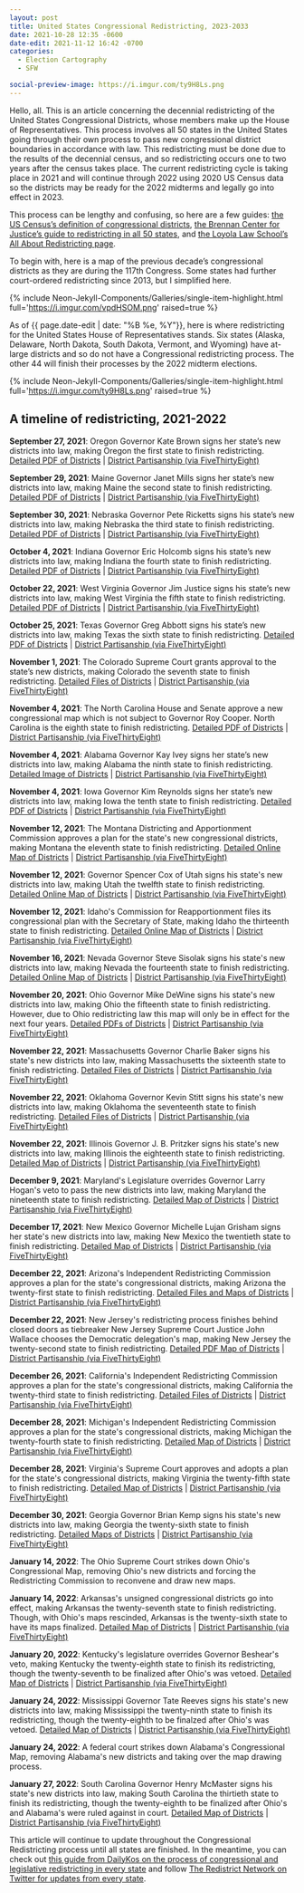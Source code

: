 ```yaml
---
layout: post
title: United States Congressional Redistricting, 2023-2033
date: 2021-10-28 12:35 -0600
date-edit: 2021-11-12 16:42 -0700
categories:
  - Election Cartography
  - SFW

social-preview-image: https://i.imgur.com/ty9H8Ls.png
---
```


Hello, all. This is an article concerning the decennial redistricting of the United States Congressional Districts, whose members make up the House of Representatives. This process involves all 50 states in the United States going through their own process to pass new congressional district boundaries in accordance with law. This redistricting must be done due to the results of the decennial census, and so redistricting occurs one to two years after the census takes place. The current redistricting cycle is taking place in 2021 and will continue through 2022 using 2020 US Census data so the districts may be ready for the 2022 midterms and legally go into effect in 2023.

This process can be lengthy and confusing, so here are a few guides: [the US Census’s definition of congressional districts](https://www.census.gov/programs-surveys/geography/guidance/geo-areas/congressional-dist.html), [the Brennan Center for Justice’s guide to redistricting in all 50 states](https://www.brennancenter.org/our-work/research-reports/50-state-guide-redistricting), and [the Loyola Law School’s All About Redistricting page](https://redistricting.lls.edu/).

To begin with, here is a map of the previous decade’s congressional districts as they are during the 117th Congress. Some states had further court-ordered redistricting since 2013, but I simplified here.

{% include Neon-Jekyll-Components/Galleries/single-item-highlight.html
    full='https://i.imgur.com/vpdHSOM.png'
    raised=true
    %}


As of {{ page.date-edit | date: "%B %e, %Y"}}, here is where redistricting for the United States House of Representatives stands. Six states (Alaska, Delaware, North Dakota, South Dakota, Vermont, and Wyoming) have at-large districts and so do not have a Congressional redistricting process. The other 44 will finish their processes by the 2022 midterm elections.

{% include Neon-Jekyll-Components/Galleries/single-item-highlight.html
    full='https://i.imgur.com/ty9H8Ls.png'
    raised=true
    %}



## A timeline of redistricting, 2021-2022 ##

**September 27, 2021**: Oregon Governor Kate Brown signs her state’s new districts into law, making Oregon the first state to finish redistricting. [Detailed PDF of Districts](https://www.oregonlegislature.gov/redistricting/Map%20Files/Adopted%20Oregon%20Congressional%20Map%20%28SB%20881%20A%29.pdf) \| [District Partisanship (via FiveThirtyEight)](https://projects.fivethirtyeight.com/redistricting-2022-maps/oregon/)

**September 29, 2021**: Maine Governor Janet Mills signs her state’s new districts into law, making Maine the second state to finish redistricting. [Detailed PDF of Districts](https://legislature.maine.gov/doc/7142) \| [District Partisanship (via FiveThirtyEight)](https://projects.fivethirtyeight.com/redistricting-2022-maps/maine/)

**September 30, 2021**: Nebraska Governor Pete Ricketts signs his state’s new districts into law, making Nebraska the third state to finish redistricting. [Detailed PDF of Districts](http://news.legislature.ne.gov/red/files/2021/09/CONG21-39002-Statewide-LB1.pdf) \| [District Partisanship (via FiveThirtyEight)](https://projects.fivethirtyeight.com/redistricting-2022-maps/nebraska/)

**October 4, 2021**: Indiana Governor Eric Holcomb signs his state’s new districts into law, making Indiana the fourth state to finish redistricting. [Detailed PDF of Districts](https://www.indianahouserepublicans.com/clientuploads/2021/Redistricting/Proposed_2021_Congressional_Maps_Districts_Counties_Townships_Cities.pdf) \| [District Partisanship (via FiveThirtyEight)](https://projects.fivethirtyeight.com/redistricting-2022-maps/indiana/)

**October 22, 2021**: West Virginia Governor Jim Justice signs his state’s new districts into law, making West Virginia the fifth state to finish redistricting. [Detailed PDF of Districts](https://www.wvlegislature.gov/legisdocs/redistricting/house/consensus_congressional.pdf) \| [District Partisanship (via FiveThirtyEight)](https://projects.fivethirtyeight.com/redistricting-2022-maps/west-virginia/)

**October 25, 2021**: Texas Governor Greg Abbott signs his state’s new districts into law, making Texas the sixth state to finish redistricting. [Detailed PDF of Districts](https://data.capitol.texas.gov/dataset/b806b39a-4bab-4103-a66a-9c99bcaba490/resource/d46a35b1-8e37-44e3-92d7-682703a0b30b/download/planc2193_map_36x40.pdf) \| [District Partisanship (via FiveThirtyEight)](https://projects.fivethirtyeight.com/redistricting-2022-maps/texas/)

**November 1, 2021**: The Colorado Supreme Court grants approval to the state’s new districts, making Colorado the seventh state to finish redistricting. [Detailed Files of Districts](https://redistricting.colorado.gov/content/congressional-final-approved) \| [District Partisanship (via FiveThirtyEight)](https://projects.fivethirtyeight.com/redistricting-2022-maps/colorado/ )

**November 4, 2021**: The North Carolina House and Senate approve a new congressional map which is not subject to Governor Roy Cooper. North Carolina is the eighth state to finish redistricting. [Detailed PDF of Districts](https://webservices.ncleg.gov/ViewBillDocument/2021/53269/0/S740%20First%20Edition%20-%2019%20x%2036%20Map%20w%20Incumbents) \| [District Partisanship (via FiveThirtyEight)](https://projects.fivethirtyeight.com/redistricting-2022-maps/arkansas/)

**November 4, 2021**: Alabama Governor Kay Ivey signs her state’s new districts into law, making Alabama the ninth state to finish redistricting. [Detailed Image of Districts](https://www.scribd.com/document/536587404/Alabama-congressional-map-2022#from_embed) \| [District Partisanship (via FiveThirtyEight)](https://projects.fivethirtyeight.com/redistricting-2022-maps/alabama/)

**November 4, 2021**: Iowa Governor Kim Reynolds signs her state’s new districts into law, making Iowa the tenth state to finish redistricting. [Detailed PDF of Districts](https://gis.legis.iowa.gov/Plan2/Plan2Statewide22x34.pdf) \| [District Partisanship (via FiveThirtyEight)](https://projects.fivethirtyeight.com/redistricting-2022-maps/iowa/)

**November 12, 2021**: The Montana Districting and Apportionment Commission approves a plan for the state's new congressional districts, making Montana the eleventh state to finish redistricting. [Detailed Online Map of Districts](https://app.mydistricting.com/legdistricting/comments/plan/33/23) \| [District Partisanship (via FiveThirtyEight)](https://projects.fivethirtyeight.com/redistricting-2022-maps/montana/)

**November 12, 2021**: Governor Spencer Cox of Utah signs his state's new districts into law, making Utah the twelfth state to finish redistricting. [Detailed Online Map of Districts](https://citygate.utleg.gov/legdistricting/comments/plan/156/12) \| [District Partisanship (via FiveThirtyEight)](https://projects.fivethirtyeight.com/redistricting-2022-maps/utah/)

**November 12, 2021**: Idaho's Commission for Reapportionment files its congressional plan with the Secretary of State, making Idaho the thirteenth state to finish redistricting. [Detailed Online Map of Districts](https://idaho.maps.arcgis.com/apps/instant/basic/index.html?appid=981fc5c6418d46688f35fed4e09844ce) \| [District Partisanship (via FiveThirtyEight)](https://projects.fivethirtyeight.com/redistricting-2022-maps/idaho/)

**November 16, 2021**: Nevada Governor Steve Sisolak signs his state's new districts into law, making Nevada the fourteenth state to finish redistricting. [Detailed Online Map of Districts](https://redistricting.leg.state.nv.us/legdistricting/comments/plan/800/8) \| [District Partisanship (via FiveThirtyEight)](https://projects.fivethirtyeight.com/redistricting-2022-maps/nevada/)

**November 20, 2021**: Ohio Governor Mike DeWine signs his state's new districts into law, making Ohio the fifteenth state to finish redistricting. However, due to Ohio redistricting law this map will only be in effect for the next four years. [Detailed PDFs of Districts](https://ohiosenate.gov/committees/local-government-and-elections/document-archive) \| [District Partisanship (via FiveThirtyEight)](https://projects.fivethirtyeight.com/redistricting-2022-maps/ohio/)

**November 22, 2021**: Massachusetts Governor Charlie Baker signs his state's new districts into law, making Massachusetts the sixteenth state to finish redistricting. [Detailed Files of Districts](https://malegislature.gov/Redistricting/ProposedDistricts/Congressional) \| [District Partisanship (via FiveThirtyEight)](https://projects.fivethirtyeight.com/redistricting-2022-maps/massachusetts/)

**November 22, 2021**: Oklahoma Governor Kevin Stitt signs his state's new districts into law, making Oklahoma the seventeenth state to finish redistricting. [Detailed Files of Districts](https://www.okhouse.gov/publications/PropCDMaps.aspx) \| [District Partisanship (via FiveThirtyEight)](https://projects.fivethirtyeight.com/redistricting-2022-maps/oklahoma/)

**November 22, 2021**: Illinois Governor J. B. Pritzker signs his state's new districts into law, making Illinois the eighteenth state to finish redistricting. [Detailed Map of Districts](https://www.google.com/maps/d/u/1/viewer?mid=1qfnRiuOZ3yok6WGvBHZ9P6u3EMy_LwRv&ll=39.79510521942545%2C-89.50414500000001&z=7) \| [District Partisanship (via FiveThirtyEight)](https://projects.fivethirtyeight.com/redistricting-2022-maps/illinois/)

**December 9, 2021**: Maryland's Legislature overrides Governor Larry Hogan's veto to pass the new districts into law, making Maryland the nineteenth state to finish redistricting. [Detailed Map of Districts](https://redistricting.mgaleg.maryland.gov/proposed-planviewer/#PROPOSEDCONGRESSPLAN2) \| [District Partisanship (via FiveThirtyEight)](https://projects.fivethirtyeight.com/redistricting-2022-maps/maryland/)

**December 17, 2021**: New Mexico Governor Michelle Lujan Grisham signs her state's new districts into law, making New Mexico the twentieth state to finish redistricting. [Detailed Map of Districts](https://www.nmlegis.gov/Redistricting2021/Maps_And_Data?ID202=221711.1) \| [District Partisanship (via FiveThirtyEight)](https://projects.fivethirtyeight.com/redistricting-2022-maps/new-mexico/)

**December 22, 2021**: Arizona's Independent Redistricting Commission approves a plan for the state's congressional districts, making Arizona the twenty-first state to finish redistricting. [Detailed Files and Maps of Districts](https://redistricting-irc-az.hub.arcgis.com/pages/final-draft-maps) \| [District Partisanship (via FiveThirtyEight)](https://projects.fivethirtyeight.com/redistricting-2022-maps/arizona/)

**December 22, 2021**: New Jersey's redistricting process finishes behind closed doors as tiebreaker New Jersey Supreme Court Justice John Wallace chooses the Democratic delegation's map, making New Jersey the twenty-second state to finish redistricting. [Detailed PDF Map of Districts](https://www.njredistrictingcommission.org/documents/2021/Maps2021/NJCD_2021_ADOPTED_DEC22.pdf) \| [District Partisanship (via FiveThirtyEight)](https://projects.fivethirtyeight.com/redistricting-2022-maps/new-jersey/)

**December 26, 2021**: California's Independent Redistricting Commission approves a plan for the state's congressional districts, making California the twenty-third state to finish redistricting. [Detailed Files of Districts](https://www.wedrawthelinesca.org/final_maps) \| [District Partisanship (via FiveThirtyEight)](https://projects.fivethirtyeight.com/redistricting-2022-maps/california/)

**December 28, 2021**: Michigan's Independent Redistricting Commission approves a plan for the state's congressional districts, making Michigan the twenty-fourth state to finish redistricting. [Detailed Map of Districts](https://michigan.mydistricting.com/legdistricting/comments/plan/254/23) \| [District Partisanship (via FiveThirtyEight)](https://projects.fivethirtyeight.com/redistricting-2022-maps/michigan/)

**December 28, 2021**: Virginia's Supreme Court approves and adopts a plan for the state's congressional districts, making Virginia the twenty-fifth state to finish redistricting. [Detailed Map of Districts](https://www.virginiaredistricting.org/legdistricting/comments/plan/547/1) \| [District Partisanship (via FiveThirtyEight)](https://projects.fivethirtyeight.com/redistricting-2022-maps/virginia/)

**December 30, 2021**: Georgia Governor Brian Kemp signs his state's new districts into law, making Georgia the twenty-sixth state to finish redistricting. [Detailed Maps of Districts](https://www.legis.ga.gov/api/document/docs/default-source/reapportionment-document-library/congress-prop1-2021-packet.pdf?sfvrsn=104b7388_2) \| [District Partisanship (via FiveThirtyEight)](https://projects.fivethirtyeight.com/redistricting-2022-maps/georgia/)

**January 14, 2022**: The Ohio Supreme Court strikes down Ohio's Congressional Map, removing Ohio's new districts and forcing the Redistricting Commission to reconvene and draw new maps.

**January 14, 2022**: Arkansas's unsigned congressional districts go into effect, making Arkansas the twenty-seventh state to finish redistricting. Though, with Ohio's maps rescinded, Arkansas is the twenty-sixth state to have its maps finalized. [Detailed Map of Districts](https://www.arkleg.state.ar.us/Calendars/Attachment?committee=900&agenda=4836&file=HB+1982-+As+Amended+Rep.+Speaks.pdf) \| [District Partisanship (via FiveThirtyEight)](https://projects.fivethirtyeight.com/redistricting-2022-maps/arkansas/)

**January 20, 2022**: Kentucky's legislature overrides Governor Beshear's veto, making Kentucky the twenty-eighth state to finish its redistricting, though the twenty-seventh to be finalized after Ohio's was vetoed. [Detailed Map of Districts](https://apps.legislature.ky.gov/recorddocuments/note/22RS/sb3/RM.pdf) \| [District Partisanship (via FiveThirtyEight)](https://projects.fivethirtyeight.com/redistricting-2022-maps/kentucky/)

**January 24, 2022**: Mississippi Governor Tate Reeves signs his state's new districts into law, making Mississippi the twenty-ninth state to finish its redistricting, though the twenty-eighth to be finalzed after Ohio's was vetoed. [Detailed Map of Districts](https://www.maris.state.ms.us/HTML/Redistricting/Proposed/Maps/MS_ProposedCongress_HB384p.pdf) \| [District Partisanship (via FiveThirtyEight)](https://projects.fivethirtyeight.com/redistricting-2022-maps/mississippi/)

**January 24, 2022**: A federal court strikes down Alabama's Congressional Map, removing Alabama's new districts and taking over the map drawing process.

**January 27, 2022**: South Carolina Governor Henry McMaster signs his state's new districts into law, making South Carolina the thirtieth state to finish its redistricting, though the twenty-eighth to be finalized after Ohio's and Alabama's were ruled against in court. [Detailed Map of Districts](https://scsenate.maps.arcgis.com/apps/webappviewer/index.html?id=d665cd0a95014301befca1b001bc9eac) \| [District Partisanship (via FiveThirtyEight)](https://projects.fivethirtyeight.com/redistricting-2022-maps/south-carolina/)


This article will continue to update throughout the Congressional Redistricting process until all states are finished. In the meantime, you can check out [this guide from DailyKos on the process of congressional and legislative redistricting in every state](https://docs.google.com/spreadsheets/d/e/2PACX-1vQBfMtdaAHDWfdZ-SUUvbmKyE6oXLL1Tt0fBejDC1SfZK1wY3Kkmw6UiV_AFhETopm0mvo9MoMOvZEh/pubhtml?gid=1108526047) and follow [The Redistrict Network on Twitter for updates from every state](https://twitter.com/RedistrictNet).
